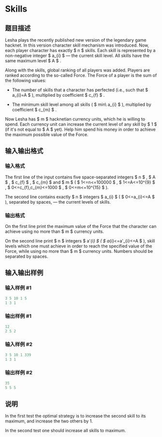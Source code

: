 # Skills

## 题目描述

Lesha plays the recently published new version of the legendary game hacknet. In this version character skill mechanism was introduced. Now, each player character has exactly $ n $ skills. Each skill is represented by a non-negative integer $ a_{i} $ — the current skill level. All skills have the same maximum level $ A $ .

Along with the skills, global ranking of all players was added. Players are ranked according to the so-called Force. The Force of a player is the sum of the following values:

- The number of skills that a character has perfected (i.e., such that $ a_{i}=A $ ), multiplied by coefficient $ c_{f} $ .

- The minimum skill level among all skills ( $ min\ a_{i} $ ), multiplied by coefficient $ c_{m} $ .

Now Lesha has $ m $ hacknetian currency units, which he is willing to spend. Each currency unit can increase the current level of any skill by $ 1 $ (if it's not equal to $ A $ yet). Help him spend his money in order to achieve the maximum possible value of the Force.

## 输入输出格式

### 输入格式

The first line of the input contains five space-separated integers $ n $ , $ A $ , $ c_{f} $ , $ c_{m} $ and $ m $ ( $ 1<=n<=100000 $ , $ 1<=A<=10^{9} $ , $ 0<=c_{f},c_{m}<=1000 $ , $ 0<=m<=10^{15} $ ).

The second line contains exactly $ n $ integers $ a_{i} $ ( $ 0<=a_{i}<=A $ ), separated by spaces, — the current levels of skills.

### 输出格式

On the first line print the maximum value of the Force that the character can achieve using no more than $ m $ currency units.

On the second line print $ n $ integers $ a'_{i} $ ( $ a_{i}<=a'_{i}<=A $ ), skill levels which one must achieve in order to reach the specified value of the Force, while using no more than $ m $ currency units. Numbers should be separated by spaces.

## 输入输出样例

### 输入样例 #1

```cpp
3 5 10 1 5
1 3 1

```
### 输出样例 #1

```cpp
12
2 5 2 

```
### 输入样例 #2

```cpp
3 5 10 1 339
1 3 1

```
### 输出样例 #2

```cpp
35
5 5 5 

```
## 说明

In the first test the optimal strategy is to increase the second skill to its maximum, and increase the two others by 1.

In the second test one should increase all skills to maximum.

